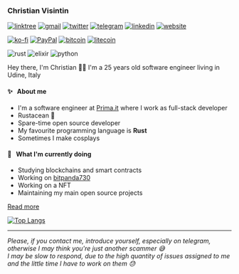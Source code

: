 ### Christian Visintin

[![linktree](https://img.shields.io/badge/linktree-39E09B?style=for-the-badge&logo=linktree&logoColor=white)](https://linktr.ee/veeso)
[![gmail](https://img.shields.io/badge/Gmail-D14836?style=for-the-badge&logo=gmail&logoColor=white)](mailto:christian.visintin1997@gmail.com)
[![twitter](https://img.shields.io/badge/Twitter-1DA1F2?style=for-the-badge&logo=twitter&logoColor=white)](https://twitter.com/veeso_dev)
[![telegram](https://img.shields.io/badge/Telegram-2CA5E0?style=for-the-badge&logo=telegram&logoColor=white)](https://t.me/veeso97)
[![linkedin](https://img.shields.io/badge/LinkedIn-0077B5?style=for-the-badge&logo=linkedin&logoColor=white)](https://www.linkedin.com/in/christian-visintin/)
[![website](https://img.shields.io/badge/website-000000?style=for-the-badge&logo=About.me&logoColor=white)](https://veeso.github.io)

[![ko-fi](https://img.shields.io/badge/Ko--fi-F16061?style=for-the-badge&logo=ko-fi&logoColor=white)](https://ko-fi.com/veeso)
[![PayPal](https://img.shields.io/badge/PayPal-00457C?style=for-the-badge&logo=paypal&logoColor=white)](https://www.paypal.me/chrisintin)
[![bitcoin](https://img.shields.io/badge/Bitcoin-ff9416?style=for-the-badge&logo=bitcoin&logoColor=white)](https://btc.com/bc1qvlmykjn7htz0vuprmjrlkwtv9m9pan6kylsr8w)
[![litecoin](https://img.shields.io/badge/Litecoin-345d9d?style=for-the-badge&logo=Litecoin&logoColor=white)](https://blockchair.com/litecoin/address/ltc1q89a7f859gt7nuekvnuuc25wapkq2f8ny78mp8l)

![rust](https://img.shields.io/badge/Rust-000000?style=for-the-badge&logo=rust&logoColor=white) ![elixir](https://img.shields.io/badge/Elixir-4B275F?style=for-the-badge&logo=elixir&logoColor=white) ![python](https://img.shields.io/badge/Python-FFD43B?style=for-the-badge&logo=python&logoColor=blue)

Hey there, I'm Christian 👋🏻
I'm a 25 years old software engineer living in Udine, Italy

#### ✨ &nbsp; About me

- I'm a software engineer at [Prima.it](https://www.prima.it/) where I work as full-stack developer
- Rustacean 🦀
- Spare-time open source developer
- My favourite programming language is **Rust**
- Sometimes I make cosplays

#### 🎯 &nbsp; What I'm currently doing

- Studying blockchains and smart contracts
- Working on [bitpanda730](https://github.com/veeso/bitpanda730)
- Working on a NFT
- Maintaining my main open source projects

[Read more](https://veeso.github.io/)

[![Top Langs](https://github-readme-stats.vercel.app/api/top-langs/?username=veeso&layout=compact)](https://github.com/anuraghazra/github-readme-stats)

---

*Please, if you contact me, introduce yourself, especially on telegram, otherwise I may think you're just another scammer 😅*  
*I may be slow to respond, due to the high quantity of issues assigned to me and the little time I have to work on them 😓*
